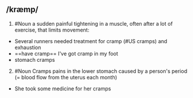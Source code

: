 ## /kræmp/  
1. #Noun
a sudden painful tightening in a muscle, often after a lot of exercise, that limits movement:

- Several runners needed treatment for cramp (#US cramps) and exhaustion
- ==have cramp==
I've got cramp in my foot
- stomach cramps

2. #Noun Cramps
pains in the lower stomach caused by a person's period (= blood flow from the uterus each month)

- She took some medicine for her cramps
